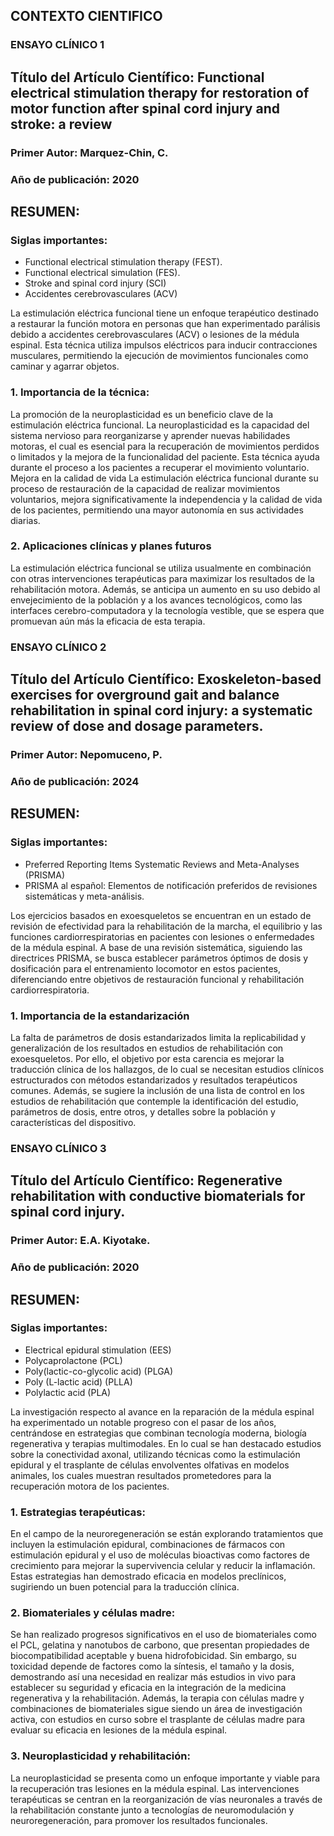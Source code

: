 ## CONTEXTO CIENTIFICO 

### ENSAYO CLÍNICO 1 
## Título del Artículo Científico: Functional electrical stimulation therapy for restoration of motor function after spinal cord injury and stroke: a review
### Primer Autor: Marquez-Chin, C.
### Año de publicación: 2020

## RESUMEN:
 ### Siglas importantes:
- Functional electrical stimulation therapy (FEST).
- Functional electrical simulation (FES).
- Stroke and spinal cord injury (SCI)
- Accidentes cerebrovasculares (ACV)

La estimulación eléctrica funcional tiene un enfoque terapéutico destinado a restaurar la función motora en personas que han experimentado parálisis debido a accidentes cerebrovasculares (ACV) o lesiones de la médula espinal. Esta técnica utiliza impulsos eléctricos para inducir contracciones musculares, permitiendo la ejecución de movimientos funcionales como caminar y agarrar objetos.

### 1. Importancia de la técnica:
La promoción de la neuroplasticidad es un beneficio clave de la estimulación eléctrica funcional. La neuroplasticidad es la capacidad del sistema nervioso para reorganizarse y aprender nuevas habilidades motoras, el cual es esencial para la recuperación de movimientos perdidos o limitados y la mejora de la funcionalidad del paciente. Esta técnica ayuda durante el proceso a los pacientes a recuperar el movimiento voluntario. 
Mejora en la calidad de vida
La estimulación eléctrica funcional durante su proceso de restauración de la capacidad de realizar movimientos voluntarios, mejora significativamente la independencia y la calidad de vida de los pacientes, permitiendo una mayor autonomía en sus actividades diarias.

### 2. Aplicaciones clínicas y planes futuros
La estimulación eléctrica funcional se utiliza usualmente en combinación con otras intervenciones terapéuticas para maximizar los resultados de la rehabilitación motora. Además, se anticipa un aumento en su uso debido al envejecimiento de la población y a los avances tecnológicos, como las interfaces cerebro-computadora y la tecnología vestible, que se espera que promuevan aún más la eficacia de esta terapia.



### ENSAYO CLÍNICO 2
## Título del Artículo Científico: Exoskeleton-based exercises for overground gait and balance rehabilitation in spinal cord injury: a systematic review of dose and dosage parameters.
### Primer Autor: Nepomuceno, P.
### Año de publicación: 2024

## RESUMEN:
  ### Siglas importantes:
- Preferred Reporting Items Systematic Reviews and Meta-Analyses (PRISMA)
- PRISMA al español: Elementos de notificación preferidos de revisiones sistemáticas y meta-análisis.
  
Los ejercicios basados en exoesqueletos se encuentran en un estado de revisión de efectividad para la rehabilitación de la marcha, el equilibrio y las funciones cardiorrespiratorias en pacientes con lesiones o enfermedades de la médula espinal. A base de una revisión sistemática, siguiendo las directrices PRISMA, se busca establecer parámetros óptimos de dosis y dosificación para el entrenamiento locomotor en estos pacientes, diferenciando entre objetivos de restauración funcional y rehabilitación cardiorrespiratoria.

### 1. Importancia de la estandarización
La falta de parámetros de dosis estandarizados limita la replicabilidad y generalización de los resultados en estudios de rehabilitación con exoesqueletos. Por ello, el objetivo por esta carencia es mejorar la traducción clínica de los hallazgos, de lo cual se necesitan estudios clínicos estructurados con métodos estandarizados y resultados terapéuticos comunes. Además, se sugiere la inclusión de una lista de control en los estudios de rehabilitación que contemple la identificación del estudio, parámetros de dosis, entre otros, y detalles sobre la población y características del dispositivo.


### ENSAYO CLÍNICO 3
## Título del Artículo Científico: Regenerative rehabilitation with conductive biomaterials for spinal cord injury.
### Primer Autor: E.A. Kiyotake.
### Año de publicación: 2020


## RESUMEN:
### Siglas importantes:
- Electrical epidural stimulation (EES)
- Polycaprolactone (PCL)
- Poly(lactic-co-glycolic acid) (PLGA)
- Poly (L-lactic acid) (PLLA)
- Polylactic acid (PLA) 

La investigación respecto al avance en la reparación de la médula espinal ha experimentado un notable progreso con el pasar de los años, centrándose en estrategias que combinan tecnología moderna, biología regenerativa y terapias multimodales. En lo cual se han destacado estudios sobre la conectividad axonal, utilizando técnicas como la estimulación epidural y el trasplante de células envolventes olfativas en modelos animales, los cuales muestran resultados prometedores para la recuperación motora de los pacientes.

### 1. Estrategias terapéuticas:
En el campo de la neuroregeneración se están explorando tratamientos que incluyen la estimulación epidural, combinaciones de fármacos con estimulación epidural y el uso de moléculas bioactivas como factores de crecimiento para mejorar la supervivencia celular y reducir la inflamación. Estas estrategias han demostrado eficacia en modelos preclínicos, sugiriendo un buen potencial para la traducción clínica.

### 2. Biomateriales y células madre:
Se han realizado progresos significativos en el uso de biomateriales como el PCL, gelatina y nanotubos de carbono, que presentan propiedades de biocompatibilidad aceptable y buena hidrofobicidad. Sin embargo, su toxicidad depende de factores como la síntesis, el tamaño y la dosis, demostrando así una necesidad en realizar más estudios in vivo para establecer su seguridad y eficacia en la integración de la medicina regenerativa y la rehabilitación. Además, la terapia con células madre y combinaciones de biomateriales sigue siendo un área de investigación activa, con estudios en curso sobre el trasplante de células madre para evaluar su eficacia en lesiones de la médula espinal.

### 3. Neuroplasticidad y rehabilitación:
La neuroplasticidad se presenta como un enfoque importante y viable para la recuperación tras lesiones en la médula espinal. Las intervenciones terapéuticas se centran en la reorganización de vías neuronales a través de la rehabilitación constante junto a tecnologías de neuromodulación y neuroregeneración, para promover los resultados funcionales.


